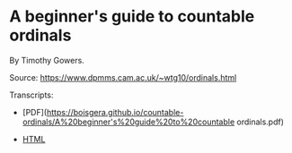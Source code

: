 # A beginner's guide to countable ordinals 

By Timothy Gowers.

Source: <https://www.dpmms.cam.ac.uk/~wtg10/ordinals.html>

Transcripts:

  - [PDF](https://boisgera.github.io/countable-ordinals/A%20beginner's%20guide%20to%20countable ordinals.pdf)

  - [HTML](https://boisgera.github.io/countable-ordinals)